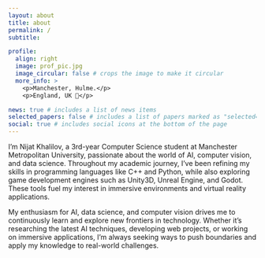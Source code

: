 ```yaml
---
layout: about
title: about
permalink: /
subtitle:

profile:
  align: right
  image: prof_pic.jpg
  image_circular: false # crops the image to make it circular
  more_info: >
    <p>Manchester, Hulme.</p>
    <p>England, UK 📍</p>

news: true # includes a list of news items
selected_papers: false # includes a list of papers marked as "selected={true}"
social: true # includes social icons at the bottom of the page
---
```


I’m Nijat Khalilov, a 3rd-year Computer Science student at Manchester Metropolitan University, passionate about the world of AI, computer vision, and data science. Throughout my academic journey, I’ve been refining my skills in programming languages like C++ and Python, while also exploring game development engines such as Unity3D, Unreal Engine, and Godot. These tools fuel my interest in immersive environments and virtual reality applications.

My enthusiasm for AI, data science, and computer vision drives me to continuously learn and explore new frontiers in technology. Whether it’s researching the latest AI techniques, developing web projects, or working on immersive applications, I’m always seeking ways to push boundaries and apply my knowledge to real-world challenges.


